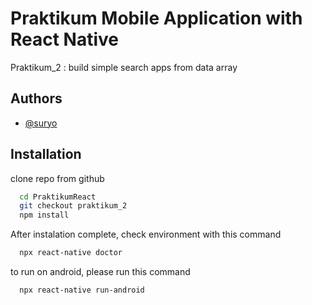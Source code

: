 
# Praktikum Mobile Application with React Native

Praktikum_2 : build simple search apps from data array


## Authors

- [@suryo](https://www.github.com/suryo)


## Installation

clone repo from github

```bash
  cd PraktikumReact
  git checkout praktikum_2
  npm install
```

After instalation complete, check environment with this command

```bash
  npx react-native doctor
```

to run on android, please run this command

```bash
  npx react-native run-android
```